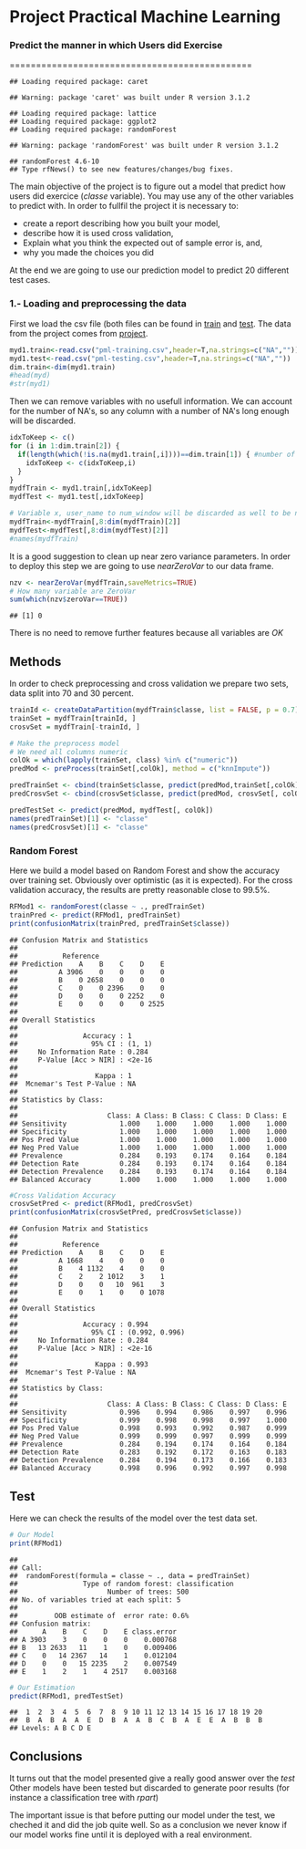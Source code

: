 # Project Practical Machine Learning
### Predict the manner in which Users did Exercise
==============================================


```
## Loading required package: caret
```

```
## Warning: package 'caret' was built under R version 3.1.2
```

```
## Loading required package: lattice
## Loading required package: ggplot2
## Loading required package: randomForest
```

```
## Warning: package 'randomForest' was built under R version 3.1.2
```

```
## randomForest 4.6-10
## Type rfNews() to see new features/changes/bug fixes.
```

The main objective of the project is to figure out a model that predict how users did exercice (_classe_ variable). You may use any of the other variables to predict with. In order to fullfil the project it is necessary to:
* create a report describing how you built your model, 
* describe how it is used cross validation,
* Explain what you think the expected out of sample error is, and,
* why you made the choices you did

At the end we are going to use our prediction model to predict 20 different test cases.

### 1.- Loading and preprocessing the data

First we load the csv file (both files can be found in [train](https://d396qusza40orc.cloudfront.net/predmachlearn/pml-training.csv) and [test](https://d396qusza40orc.cloudfront.net/predmachlearn/pml-testing.csv). The data from the project comes from [project](http://groupware.les.inf.puc-rio.br/har).


```r
myd1.train<-read.csv("pml-training.csv",header=T,na.strings=c("NA",""))
myd1.test<-read.csv("pml-testing.csv",header=T,na.strings=c("NA",""))
dim.train<-dim(myd1.train)
#head(myd)
#str(myd1)
```
Then we can remove variables with no usefull information. We can account for the number of NA's, so any column with a number of NA's long enough will be discarded.


```r
idxToKeep <- c()
for (i in 1:dim.train[2]) {
  if(length(which(!is.na(myd1.train[,i])))==dim.train[1]) { #number of no NA's = to length of rows All data available
    idxToKeep <- c(idxToKeep,i)
  }
}
mydfTrain <- myd1.train[,idxToKeep]
mydfTest <- myd1.test[,idxToKeep]

# Variable x, user_name to num_window will be discarded as well to be non useful 
mydfTrain<-mydfTrain[,8:dim(mydfTrain)[2]]
mydfTest<-mydfTest[,8:dim(mydfTest)[2]]
#names(mydfTrain)
```

It is a good suggestion to clean up near zero variance parameters. In order to deploy this step we are going to use _nearZeroVar_ to our data frame.


```r
nzv <- nearZeroVar(mydfTrain,saveMetrics=TRUE)
# How many variable are ZeroVar
sum(which(nzv$zeroVar==TRUE))
```

```
## [1] 0
```

There is no need to remove further features because all variables are *OK*


## Methods

In order to check preprocessing and cross validation we prepare two sets, data split into 70 and 30 percent.


```r
trainId <- createDataPartition(mydfTrain$classe, list = FALSE, p = 0.7)
trainSet = mydfTrain[trainId, ]
crosvSet = mydfTrain[-trainId, ]

# Make the preprocess model
# We need all columns numeric 
colOk = which(lapply(trainSet, class) %in% c("numeric"))
predMod <- preProcess(trainSet[,colOk], method = c("knnImpute"))

predTrainSet <- cbind(trainSet$classe, predict(predMod,trainSet[,colOk]))
predCrosvSet <- cbind(crosvSet$classe, predict(predMod, crosvSet[, colOk]))

predTestSet <- predict(predMod, mydfTest[, colOk])
names(predTrainSet)[1] <- "classe"
names(predCrosvSet)[1] <- "classe"
```

### Random Forest
Here we build a model based on Random Forest and show the accuracy over training set. Obviously over optimistic (as it is expected). For the cross validation accuracy, the results are pretty reasonable close to 99.5%.


```r
RFMod1 <- randomForest(classe ~ ., predTrainSet)
trainPred <- predict(RFMod1, predTrainSet)
print(confusionMatrix(trainPred, predTrainSet$classe))
```

```
## Confusion Matrix and Statistics
## 
##           Reference
## Prediction    A    B    C    D    E
##          A 3906    0    0    0    0
##          B    0 2658    0    0    0
##          C    0    0 2396    0    0
##          D    0    0    0 2252    0
##          E    0    0    0    0 2525
## 
## Overall Statistics
##                                 
##                Accuracy : 1     
##                  95% CI : (1, 1)
##     No Information Rate : 0.284 
##     P-Value [Acc > NIR] : <2e-16
##                                 
##                   Kappa : 1     
##  Mcnemar's Test P-Value : NA    
## 
## Statistics by Class:
## 
##                      Class: A Class: B Class: C Class: D Class: E
## Sensitivity             1.000    1.000    1.000    1.000    1.000
## Specificity             1.000    1.000    1.000    1.000    1.000
## Pos Pred Value          1.000    1.000    1.000    1.000    1.000
## Neg Pred Value          1.000    1.000    1.000    1.000    1.000
## Prevalence              0.284    0.193    0.174    0.164    0.184
## Detection Rate          0.284    0.193    0.174    0.164    0.184
## Detection Prevalence    0.284    0.193    0.174    0.164    0.184
## Balanced Accuracy       1.000    1.000    1.000    1.000    1.000
```

```r
#Cross Validation Accuracy 
crosvSetPred <- predict(RFMod1, predCrosvSet)
print(confusionMatrix(crosvSetPred, predCrosvSet$classe))
```

```
## Confusion Matrix and Statistics
## 
##           Reference
## Prediction    A    B    C    D    E
##          A 1668    4    0    0    0
##          B    4 1132    4    0    0
##          C    2    2 1012    3    1
##          D    0    0   10  961    3
##          E    0    1    0    0 1078
## 
## Overall Statistics
##                                         
##                Accuracy : 0.994         
##                  95% CI : (0.992, 0.996)
##     No Information Rate : 0.284         
##     P-Value [Acc > NIR] : <2e-16        
##                                         
##                   Kappa : 0.993         
##  Mcnemar's Test P-Value : NA            
## 
## Statistics by Class:
## 
##                      Class: A Class: B Class: C Class: D Class: E
## Sensitivity             0.996    0.994    0.986    0.997    0.996
## Specificity             0.999    0.998    0.998    0.997    1.000
## Pos Pred Value          0.998    0.993    0.992    0.987    0.999
## Neg Pred Value          0.999    0.999    0.997    0.999    0.999
## Prevalence              0.284    0.194    0.174    0.164    0.184
## Detection Rate          0.283    0.192    0.172    0.163    0.183
## Detection Prevalence    0.284    0.194    0.173    0.166    0.183
## Balanced Accuracy       0.998    0.996    0.992    0.997    0.998
```


## Test 
Here we can check the results of the model over the test data set.



```r
# Our Model
print(RFMod1)
```

```
## 
## Call:
##  randomForest(formula = classe ~ ., data = predTrainSet) 
##                Type of random forest: classification
##                      Number of trees: 500
## No. of variables tried at each split: 5
## 
##         OOB estimate of  error rate: 0.6%
## Confusion matrix:
##      A    B    C    D    E class.error
## A 3903    3    0    0    0    0.000768
## B   13 2633   11    1    0    0.009406
## C    0   14 2367   14    1    0.012104
## D    0    0   15 2235    2    0.007549
## E    1    2    1    4 2517    0.003168
```

```r
# Our Estimation
predict(RFMod1, predTestSet)
```

```
##  1  2  3  4  5  6  7  8  9 10 11 12 13 14 15 16 17 18 19 20 
##  B  A  B  A  A  E  D  B  A  A  B  C  B  A  E  E  A  B  B  B 
## Levels: A B C D E
```


## Conclusions
It turns out that the model presented give a really good answer over the _test_ Other models have been tested but discarded to generate poor results (for instance a classification tree with _rpart_) 

The important issue is that before putting our model under the test, we cheched it and did the job quite well. So as a conclusion we never know if our model works fine until it is deployed with a real environment. 

